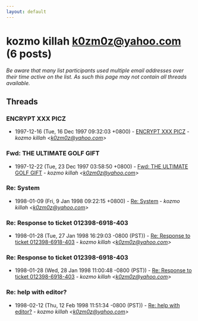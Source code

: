 ```yaml
---
layout: default
---
```


# kozmo killah <k0zm0z@yahoo.com> (6 posts)

_Be aware that many list participants used multiple email addresses over their time active on the list. As such this page may not contain all threads available._

## Threads

### ENCRYPT XXX PICZ
+ 1997-12-16 (Tue, 16 Dec 1997 09:32:03 +0800) - [ENCRYPT XXX PICZ](/archive/1997/12/a506bd521909aedb4cd6cd1f86fda1dca23a4978b7bc04477b466cd1ba08f754) - _kozmo killah \<k0zm0z@yahoo.com\>_

### Fwd: THE ULTIMATE GOLF GIFT
+ 1997-12-22 (Tue, 23 Dec 1997 03:58:50 +0800) - [Fwd: THE ULTIMATE GOLF GIFT](/archive/1997/12/422a3354797f01dfa7384a13346a5181feecdfffdcef7391da5f8a5db4b0a4a8) - _kozmo killah \<k0zm0z@yahoo.com\>_

### Re: System
+ 1998-01-09 (Fri, 9 Jan 1998 09:22:15 +0800) - [Re: System](/archive/1998/01/afc835561fc9cabee42fb768abebbf98e32e2a51c6aafe344d150b95bbe53d76) - _kozmo killah \<k0zm0z@yahoo.com\>_

### Re: Response to ticket 012398-6918-403
+ 1998-01-28 (Tue, 27 Jan 1998 16:29:03 -0800 (PST)) - [Re: Response to ticket 012398-6918-403](/archive/1998/01/747a937e1100fde0b35859a7ff23167580fdadcec9406ccc3f7f25cc07a01a5e) - _kozmo killah \<k0zm0z@yahoo.com\>_

### Re: Response to ticket 012398-6918-403
+ 1998-01-28 (Wed, 28 Jan 1998 11:00:48 -0800 (PST)) - [Re: Response to ticket 012398-6918-403](/archive/1998/01/a82d04262a69a8f93296c1d1f91242b6db97256a20da0d06a9c4b5d397ec7308) - _kozmo killah \<k0zm0z@yahoo.com\>_

### Re: help with editor?
+ 1998-02-12 (Thu, 12 Feb 1998 11:51:34 -0800 (PST)) - [Re: help with editor?](/archive/1998/02/35d340155c7ab3e6d4a59ec8d7c689cbed4c5c596c8a4a3596a343b3a774f8c2) - _kozmo killah \<k0zm0z@yahoo.com\>_

